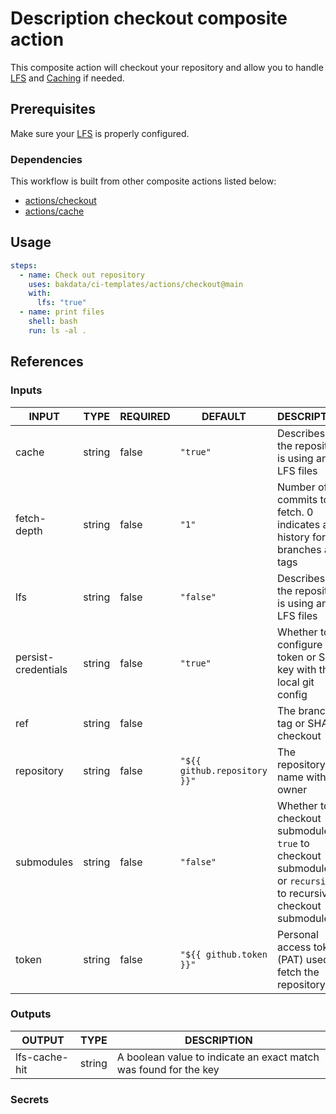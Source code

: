 # Description checkout composite action

This composite action will checkout your repository and allow you to handle [LFS](https://docs.github.com/en/repositories/working-with-files/managing-large-files/about-git-large-file-storage) and [Caching](https://docs.github.com/en/actions/using-workflows/caching-dependencies-to-speed-up-workflows) if needed.

## Prerequisites

Make sure your [LFS](https://docs.github.com/en/repositories/working-with-files/managing-large-files/configuring-git-large-file-storage) is properly configured.

### Dependencies

This workflow is built from other composite actions listed below:

- [actions/checkout](https://github.com/actions/checkout)
- [actions/cache](https://github.com/actions/cache)

## Usage

```yaml
steps:
  - name: Check out repository
    uses: bakdata/ci-templates/actions/checkout@main
    with:
      lfs: "true"
  - name: print files
    shell: bash
    run: ls -al .
```

## References

### Inputs

<!-- AUTO-DOC-INPUT:START - Do not remove or modify this section -->

| INPUT               | TYPE   | REQUIRED | DEFAULT                      | DESCRIPTION                                                                                                      |
| ------------------- | ------ | -------- | ---------------------------- | ---------------------------------------------------------------------------------------------------------------- |
| cache               | string | false    | `"true"`                     | Describes if the repository is using any LFS files                                                               |
| fetch-depth         | string | false    | `"1"`                        | Number of commits to fetch. 0 indicates all history for all branches and tags                                    |
| lfs                 | string | false    | `"false"`                    | Describes if the repository is using any LFS files                                                               |
| persist-credentials | string | false    | `"true"`                     | Whether to configure the token or SSH key with the local git config                                              |
| ref                 | string | false    |                              | The branch, tag or SHA to checkout                                                                               |
| repository          | string | false    | `"${{ github.repository }}"` | The repository name with owner                                                                                   |
| submodules          | string | false    | `"false"`                    | Whether to checkout submodules: `true` to checkout submodules or `recursive` to recursively checkout submodules. |
| token               | string | false    | `"${{ github.token }}"`      | Personal access token (PAT) used to fetch the repository                                                         |

<!-- AUTO-DOC-INPUT:END -->

### Outputs

<!-- AUTO-DOC-OUTPUT:START - Do not remove or modify this section -->

| OUTPUT        | TYPE   | DESCRIPTION                                                      |
| ------------- | ------ | ---------------------------------------------------------------- |
| lfs-cache-hit | string | A boolean value to indicate an exact match was found for the key |

<!-- AUTO-DOC-OUTPUT:END -->

### Secrets
